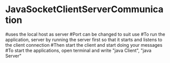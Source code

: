 # JavaSocketClientServerCommunication
#uses the local host as server
#Port can be changed to suit use
#To run the application, server by running the server first so that it starts and listens to the client connection
#Then start the client and start doing your messages
#To start the applications, open terminal and write "java Client", "java Server"
